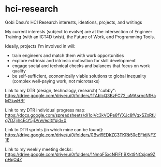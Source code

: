 # hci-research
Gobi Dasu's HCI Research interests, ideations, projects, and writings

My current interests (subject to evolve) are at the intersection of Engineer Training (with an ICT4D twist), the Future of Work, and Programming Tools.

Ideally, projects I'm involved in will:
- train engineers and match them with work opportunities
- explore extrinsic and intrinsic motivation for skill development
- engage social and technical checks and balances that focus on work quality
- be self-sufficient, economically viable solutions to global inequality (complex well-paying work, not microtasks)

Link to my DTR (design, technology, research) "cubby": https://drive.google.com/drive/u/0/folders/1TAbIcQ3BzFC72_uMAsrncNfHaM2kwHBf

Link to my DTR individual progress map:
https://docs.google.com/spreadsheets/d/1oIVc3kVQPe8fYXJc8fVqxSZxRfJg7DZjjhcEcY5jDVw/edit#gid=0

Link to DTR sprints (in which mine can be found):
https://drive.google.com/drive/u/0/folders/0Bwl9EDkZC3TKRk50cEFidjNFZ1E

Link to my weekly meeting decks:
https://drive.google.com/drive/u/0/folders/1NmqF5xcNFlFfIBXkt9NCsjqe9ZpHqO4Z
